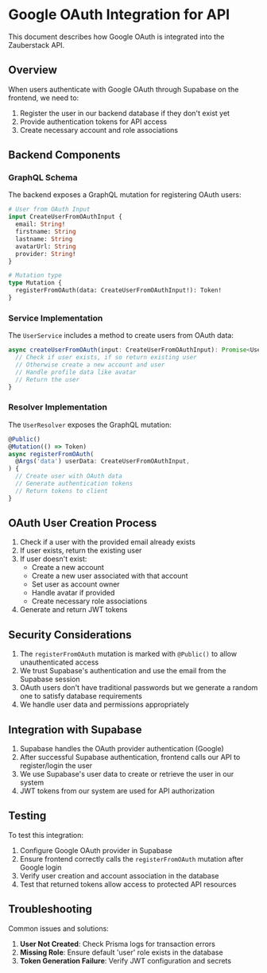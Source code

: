 # Google OAuth Integration for API

This document describes how Google OAuth is integrated into the Zauberstack API.

## Overview

When users authenticate with Google OAuth through Supabase on the frontend, we need to:

1. Register the user in our backend database if they don't exist yet
2. Provide authentication tokens for API access
3. Create necessary account and role associations

## Backend Components

### GraphQL Schema

The backend exposes a GraphQL mutation for registering OAuth users:

```graphql
# User from OAuth Input
input CreateUserFromOAuthInput {
  email: String!
  firstname: String
  lastname: String
  avatarUrl: String
  provider: String!
}

# Mutation type
type Mutation {
  registerFromOAuth(data: CreateUserFromOAuthInput!): Token!
}
```

### Service Implementation

The `UserService` includes a method to create users from OAuth data:

```typescript
async createUserFromOAuth(input: CreateUserFromOAuthInput): Promise<User> {
  // Check if user exists, if so return existing user
  // Otherwise create a new account and user
  // Handle profile data like avatar
  // Return the user
}
```

### Resolver Implementation

The `UserResolver` exposes the GraphQL mutation:

```typescript
@Public()
@Mutation(() => Token)
async registerFromOAuth(
  @Args('data') userData: CreateUserFromOAuthInput,
) {
  // Create user with OAuth data
  // Generate authentication tokens
  // Return tokens to client
}
```

## OAuth User Creation Process

1. Check if a user with the provided email already exists
2. If user exists, return the existing user
3. If user doesn't exist:
   - Create a new account
   - Create a new user associated with that account
   - Set user as account owner
   - Handle avatar if provided
   - Create necessary role associations
4. Generate and return JWT tokens

## Security Considerations

1. The `registerFromOAuth` mutation is marked with `@Public()` to allow unauthenticated access
2. We trust Supabase's authentication and use the email from the Supabase session
3. OAuth users don't have traditional passwords but we generate a random one to satisfy database requirements
4. We handle user data and permissions appropriately

## Integration with Supabase

1. Supabase handles the OAuth provider authentication (Google)
2. After successful Supabase authentication, frontend calls our API to register/login the user
3. We use Supabase's user data to create or retrieve the user in our system
4. JWT tokens from our system are used for API authorization

## Testing

To test this integration:

1. Configure Google OAuth provider in Supabase
2. Ensure frontend correctly calls the `registerFromOAuth` mutation after Google login
3. Verify user creation and account association in the database
4. Test that returned tokens allow access to protected API resources

## Troubleshooting

Common issues and solutions:

1. **User Not Created**: Check Prisma logs for transaction errors
2. **Missing Role**: Ensure default 'user' role exists in the database
3. **Token Generation Failure**: Verify JWT configuration and secrets
